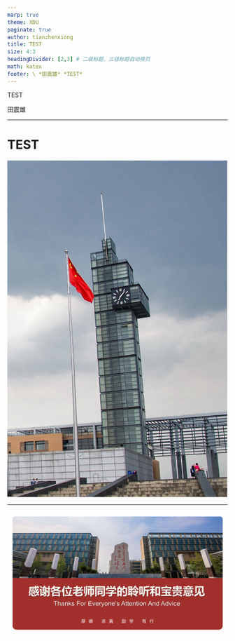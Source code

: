 ```yaml
---
marp: true
theme: XDU
paginate: true
author: tianzhenxiong
title: TEST
size: 4:3
headingDivider: [2,3] # 二级标题、三级标题自动换页
math: katex
footer: \ *田震雄* *TEST* 
---
```

<!-- header: ![logo w:240px](https://gitee.com/sancppsancpp/marp_theme_xidian/raw/main/images/logo.png)  -->
<!-- backgroundImage: url("https://gitee.com/sancppsancpp/marp_theme_xidian/raw/main/images/bg2.png") 
_backgroundImage: url("https://gitee.com/sancppsancpp/marp_theme_xidian/raw/main/images/bg.png") 
_paginate: false 
_class: cover_a -->
<style scoped>
section.cover_a THEME {
/* 默认标题字体大小 */
font-size: px;
/* 标题大写 */
text-transform: uppercase;
/* 是否换行 */
white-space: nowrap;
}
</style>

<THEME>TEST</THEME>

<NAME>田震雄</NAME>
<DATE></DATE>

---

<!-- _class: mulu 
_header: "CONTENTS" 
_paginate: false  -->

# TEST

<!-- 在此生成目录toc -->

![bg right:45% ](../images/bg5.jpg)



---

![bg](../images/ending.png)